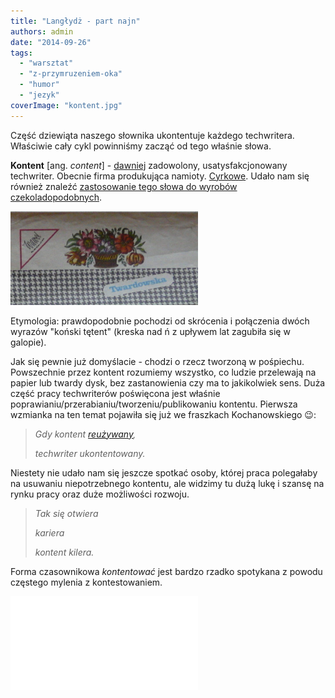 ```yaml
---
title: "Langłydż - part najn"
authors: admin
date: "2014-09-26"
tags:
  - "warsztat"
  - "z-przymruzeniem-oka"
  - "humor"
  - "jezyk"
coverImage: "kontent.jpg"
---
```


Część dziewiąta naszego słownika ukontentuje każdego techwritera. Właściwie cały
cykl powinniśmy zacząć od tego właśnie słowa.

<!--truncate-->

**Kontent** \[ang. _content_\] - [dawniej](http://sjp.pl/kontent) zadowolony,
usatysfakcjonowany techwriter. Obecnie firma produkująca namioty.
[Cyrkowe](http://www.kontent.pl/). Udało nam się również znaleźć
[zastosowanie tego słowa do wyrobów czekoladopodobnych](http://www.brzoskowski.pl/2009/07/dobry-kontent-kontra-zly-kontent/).

[![czekoladopodobne](images/czekoladopodobne.jpg)](http://techwriter.pl/wp-content/uploads/2014/09/czekoladopodobne.jpg)

Etymologia: prawdopodobnie pochodzi od skrócenia i połączenia dwóch wyrazów
"koński tętent" (kreska nad ń z upływem lat zagubiła się w galopie).

Jak się pewnie już domyślacie - chodzi o rzecz tworzoną w pośpiechu. Powszechnie
przez kontent rozumiemy wszystko, co ludzie przelewają na papier lub twardy
dysk, bez zastanowienia czy ma to jakikolwiek sens. Duża część pracy
techwriterów poświęcona jest właśnie
poprawianiu/przerabianiu/tworzeniu/publikowaniu kontentu. Pierwsza wzmianka na
ten temat pojawiła się już we fraszkach Kochanowskiego 😉:

> _Gdy kontent [reużywany](http://techwriter.pl/langlydz-part-fri/),_
>
> _techwriter ukontentowany._

Niestety nie udało nam się jeszcze spotkać osoby, której praca polegałaby na
usuwaniu niepotrzebnego kontentu, ale widzimy tu dużą lukę i szansę na rynku
pracy oraz duże możliwości rozwoju.

> _Tak się otwiera_
>
> _kariera_
>
> _kontent kilera._

Forma czasownikowa *kontentować* jest bardzo rzadko spotykana z powodu częstego
mylenia z kontestowaniem.

<iframe src="//www.youtube.com/embed/SAKMsmP1WCA" height={315} width={420} allowFullScreen frameBorder={0} />

Wbrew pozorom temat kontentu jest jednak bardzo złożony i wymaga
[systematycznego podejścia](http://techwriter.pl/content-strategy-tresciwa-strategia-czy-strategiczna-tresc/).
Co nie znaczy, że nie można się przy kontentowaniu dobrze bawić.

A spragnionym poważnej definicji
polecamy [ten adres](http://engleash.net/a-czy-ty-jestes-kontent-z-kontentu).

Patrz też: _reużywać_.
